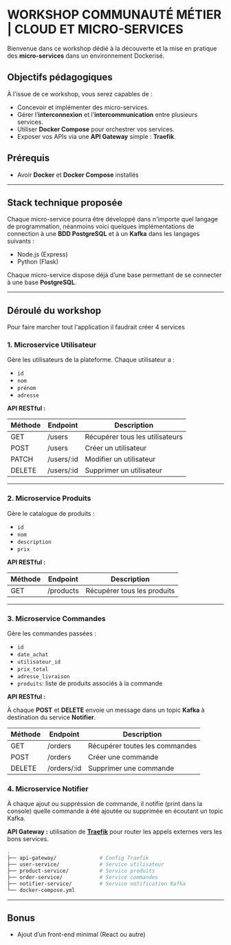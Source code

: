 # WORKSHOP COMMUNAUTÉ MÉTIER | CLOUD ET MICRO-SERVICES

Bienvenue dans ce workshop dédié à la découverte et la mise en pratique des **micro-services** dans un environnement Dockerisé.

## Objectifs pédagogiques

À l’issue de ce workshop, vous serez capables de :

- Concevoir et implémenter des micro-services.
- Gérer l’**interconnexion** et l'**intercommunication** entre plusieurs services.
- Utiliser **Docker Compose** pour orchestrer vos services.
- Exposer vos APIs via une **API Gateway** simple : **Traefik**.

## Prérequis

- Avoir **Docker** et **Docker Compose** installés

---

## Stack technique proposée

Chaque micro-service pourra être développé dans n'importe quel langage de programmation, néanmoins voici quelques implémentations de connection à une **BDD PostgreSQL** et à un **Kafka** dans les langages suivants :

- Node.js (Express)
- Python (Flask)

Chaque micro-service dispose déjà d’une base permettant de se connecter à une base **PostgreSQL**.

---

## Déroulé du workshop

Pour faire marcher tout l'application il faudrait créer 4 services

### 1. Microservice Utilisateur

Gère les utilisateurs de la plateforme. Chaque utilisateur a :

- `id`
- `nom`
- `prénom`
- `adresse`

**API RESTful :**

| Méthode | Endpoint        | Description                     |
|---------|-----------------|---------------------            |
| GET     | /users          | Récupérer tous les utilisateurs |
| POST    | /users          | Créer un utilisateur            |
| PATCH   | /users/:id      | Modifier un utilisateur         |
| DELETE  | /users/:id      | Supprimer un utilisateur        |

---

### 2. Microservice Produits

Gère le catalogue de produits :

- `id`
- `nom`
- `description`
- `prix`

**API RESTful :**

| Méthode | Endpoint        | Description                 |
|---------|-----------------|-------------------------    |
| GET     | /products       | Récupérer tous les produits |

---

### 3. Microservice Commandes

Gère les commandes passées :

- `id`
- `date_achat`
- `utilisateur_id`
- `prix_total`
- `adresse_livraison`
- `produits`: liste de produits associés à la commande

**API RESTful :**

À chaque **POST** et **DELETE** envoie un message dans un topic **Kafka** à destination du service **Notifier**.

| Méthode | Endpoint        | Description                    |
|---------|-----------------|---------------------------     |
| GET     | /orders         | Récupérer toutes les commandes |
| POST    | /orders         | Créer une commande             |
| DELETE  | /orders/:id     | Supprimer une commande         |

### 4. Microservice Notifier

À chaque ajout ou suppréssion de commande, il notifie (print dans la console) quelle commande à été ajoutée ou supprimée en écoutant un topic Kafka.

**API Gateway :** utilisation de [**Traefik**](https://doc.traefik.io/) pour router les appels externes vers les bons services.

```sh
.
├── api-gateway/              # Config Traefik
├── user-service/             # Service utilisateur
├── product-service/          # Service produits
├── order-service/            # Service commandes
├── notifier-service/         # Service notification Kafka
└── docker-compose.yml
```

---

## Bonus

- Ajout d’un front-end minimal (React ou autre)
